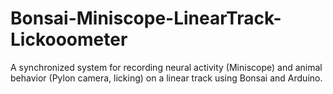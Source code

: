 # Bonsai-Miniscope-LinearTrack-Lickooometer
A synchronized system for recording neural activity (Miniscope) and animal behavior (Pylon camera, licking) on a linear track using Bonsai and Arduino.
